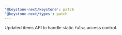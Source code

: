 ```yaml
---
'@keystone-next/keystone': patch
'@keystone-next/types': patch
---
```


Updated items API to handle static `false` access control.
